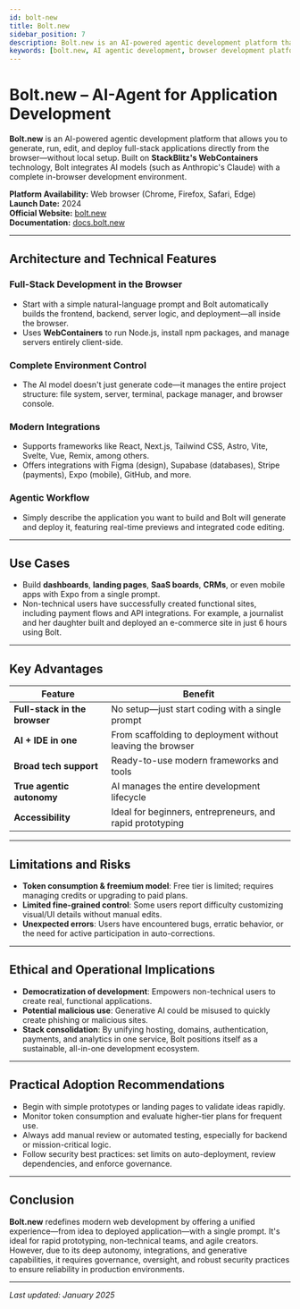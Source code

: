 ```yaml
---
id: bolt-new
title: Bolt.new
sidebar_position: 7
description: Bolt.new is an AI-powered agentic development platform that allows you to generate, run, edit, and deploy full-stack applications directly from the browser without local setup.
keywords: [bolt.new, AI agentic development, browser development platform, webcontainers, AI application generation, full-stack browser development, stackblitz]
---
```


# Bolt.new – AI-Agent for Application Development

**Bolt.new** is an AI-powered agentic development platform that allows you to generate, run, edit, and deploy full-stack applications directly from the browser—without local setup. Built on **StackBlitz's WebContainers** technology, Bolt integrates AI models (such as Anthropic's Claude) with a complete in-browser development environment.

**Platform Availability:** Web browser (Chrome, Firefox, Safari, Edge)  
**Launch Date:** 2024  
**Official Website:** [bolt.new](https://bolt.new)  
**Documentation:** [docs.bolt.new](https://docs.bolt.new)  

---

## Architecture and Technical Features

### Full-Stack Development in the Browser
- Start with a simple natural-language prompt and Bolt automatically builds the frontend, backend, server logic, and deployment—all inside the browser.  
- Uses **WebContainers** to run Node.js, install npm packages, and manage servers entirely client-side.

### Complete Environment Control
- The AI model doesn't just generate code—it manages the entire project structure: file system, server, terminal, package manager, and browser console.

### Modern Integrations
- Supports frameworks like React, Next.js, Tailwind CSS, Astro, Vite, Svelte, Vue, Remix, among others.  
- Offers integrations with Figma (design), Supabase (databases), Stripe (payments), Expo (mobile), GitHub, and more.

### Agentic Workflow
- Simply describe the application you want to build and Bolt will generate and deploy it, featuring real-time previews and integrated code editing.

---

## Use Cases

- Build **dashboards**, **landing pages**, **SaaS boards**, **CRMs**, or even mobile apps with Expo from a single prompt.  
- Non-technical users have successfully created functional sites, including payment flows and API integrations. For example, a journalist and her daughter built and deployed an e-commerce site in just 6 hours using Bolt.

---

## Key Advantages

| Feature                         | Benefit                                                       |
|---------------------------------|---------------------------------------------------------------|
| **Full-stack in the browser**   | No setup—just start coding with a single prompt               |
| **AI + IDE in one**             | From scaffolding to deployment without leaving the browser    |
| **Broad tech support**          | Ready-to-use modern frameworks and tools                      |
| **True agentic autonomy**       | AI manages the entire development lifecycle                   |
| **Accessibility**               | Ideal for beginners, entrepreneurs, and rapid prototyping     |

---

## Limitations and Risks

- **Token consumption & freemium model**: Free tier is limited; requires managing credits or upgrading to paid plans.  
- **Limited fine-grained control**: Some users report difficulty customizing visual/UI details without manual edits.  
- **Unexpected errors**: Users have encountered bugs, erratic behavior, or the need for active participation in auto-corrections.

---

## Ethical and Operational Implications

- **Democratization of development**: Empowers non-technical users to create real, functional applications.  
- **Potential malicious use**: Generative AI could be misused to quickly create phishing or malicious sites.  
- **Stack consolidation**: By unifying hosting, domains, authentication, payments, and analytics in one service, Bolt positions itself as a sustainable, all-in-one development ecosystem.

---

## Practical Adoption Recommendations

- Begin with simple prototypes or landing pages to validate ideas rapidly.  
- Monitor token consumption and evaluate higher-tier plans for frequent use.  
- Always add manual review or automated testing, especially for backend or mission-critical logic.  
- Follow security best practices: set limits on auto-deployment, review dependencies, and enforce governance.

---

## Conclusion

**Bolt.new** redefines modern web development by offering a unified experience—from idea to deployed application—with a single prompt. It's ideal for rapid prototyping, non-technical teams, and agile creators. However, due to its deep autonomy, integrations, and generative capabilities, it requires governance, oversight, and robust security practices to ensure reliability in production environments.

---

*Last updated: January 2025*
